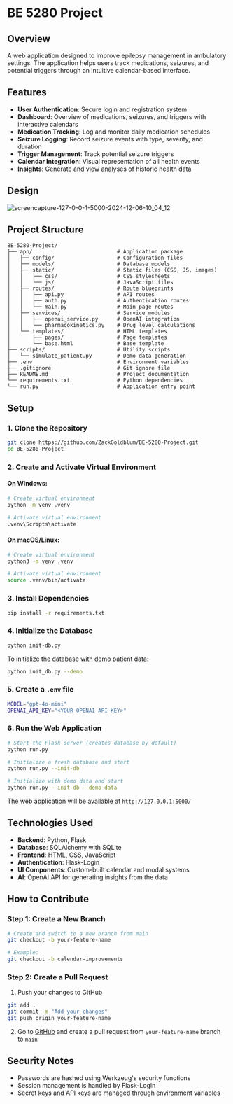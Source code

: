 # BE 5280 Project

## Overview
A web application designed to improve epilepsy management in ambulatory settings. The application helps users track medications, seizures, and potential triggers through an intuitive calendar-based interface.

## Features
- **User Authentication**: Secure login and registration system
- **Dashboard**: Overview of medications, seizures, and triggers with interactive calendars
- **Medication Tracking**: Log and monitor daily medication schedules
- **Seizure Logging**: Record seizure events with type, severity, and duration
- **Trigger Management**: Track potential seizure triggers
- **Calendar Integration**: Visual representation of all health events
- **Insights**: Generate and view analyses of historic health data

## Design
![screencapture-127-0-0-1-5000-2024-12-06-10_04_12](https://github.com/user-attachments/assets/a54818d5-acd6-4e92-a867-596086813929)

## Project Structure
```
BE-5280-Project/
├── app/                           # Application package
│   ├── config/                    # Configuration files
│   ├── models/                    # Database models
│   ├── static/                    # Static files (CSS, JS, images)
│   │   ├── css/                   # CSS stylesheets
│   │   └── js/                    # JavaScript files
│   ├── routes/                    # Route blueprints
│   │   ├── api.py                 # API routes
│   │   ├── auth.py                # Authentication routes
│   │   └── main.py                # Main page routes
│   ├── services/                  # Service modules
│   │   ├── openai_service.py      # OpenAI integration
│   │   └── pharmacokinetics.py    # Drug level calculations
│   └── templates/                 # HTML templates
│       ├── pages/                 # Page templates
│       └── base.html              # Base template
├── scripts/                       # Utility scripts
│   └── simulate_patient.py        # Demo data generation
├── .env                           # Environment variables
├── .gitignore                     # Git ignore file
├── README.md                      # Project documentation
└── requirements.txt               # Python dependencies
└── run.py                         # Application entry point
```

## Setup

### 1. Clone the Repository
```bash
git clone https://github.com/ZackGoldblum/BE-5280-Project.git
cd BE-5280-Project
```

### 2. Create and Activate Virtual Environment

#### On Windows:
```bash
# Create virtual environment
python -m venv .venv

# Activate virtual environment
.venv\Scripts\activate
```

#### On macOS/Linux:
```bash
# Create virtual environment
python3 -m venv .venv

# Activate virtual environment
source .venv/bin/activate
```

### 3. Install Dependencies
```bash
pip install -r requirements.txt
```

### 4. Initialize the Database
```bash
python init-db.py
```

To initialize the database with demo patient data:
```bash
python init_db.py --demo
```

### 5. Create a `.env` file
```bash
MODEL="gpt-4o-mini"
OPENAI_API_KEY="<YOUR-OPENAI-API-KEY>"
```

### 6. Run the Web Application
```bash
# Start the Flask server (creates database by default)
python run.py

# Initialize a fresh database and start
python run.py --init-db

# Initialize with demo data and start
python run.py --init-db --demo-data
```

The web application will be available at `http://127.0.0.1:5000/`

## Technologies Used
- **Backend**: Python, Flask
- **Database**: SQLAlchemy with SQLite
- **Frontend**: HTML, CSS, JavaScript
- **Authentication**: Flask-Login
- **UI Components**: Custom-built calendar and modal systems
- **AI**: OpenAI API for generating insights from the data

## How to Contribute

### Step 1: Create a New Branch
```bash
# Create and switch to a new branch from main
git checkout -b your-feature-name

# Example:
git checkout -b calendar-improvements
```

### Step 2: Create a Pull Request
1. Push your changes to GitHub
```bash
git add .
git commit -m "Add your changes"
git push origin your-feature-name
```

2. Go to [GitHub](https://github.com/ZackGoldblum/BE-5280-Project) and create a pull request from `your-feature-name` branch to `main`

## Security Notes
- Passwords are hashed using Werkzeug's security functions
- Session management is handled by Flask-Login
- Secret keys and API keys are managed through environment variables

